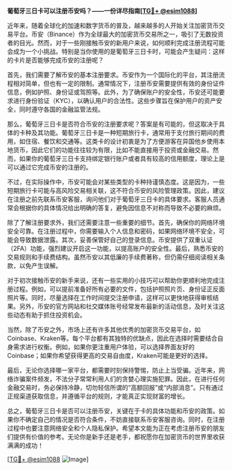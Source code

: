 **葡萄牙三日卡可以注册币安吗？——一份详尽指南[[TG💪+ @esim1088](https://t.me/s/esim1088)]**

近年来，随着全球化的加速和数字货币的普及，越来越多的人开始关注加密货币交易平台。币安（Binance）作为全球最大的加密货币交易所之一，吸引了无数投资者的目光。然而，对于一些刚接触币安的新用户来说，如何顺利完成注册流程可能会成为一个小挑战。特别是当你使用的是葡萄牙三日卡时，可能会产生疑问：这样的卡片是否能够完成币安的注册呢？

首先，我们需要了解币安的基本注册要求。币安作为一个国际化的平台，其注册流程相对简单，但也有一定的限制。通常情况下，注册币安需要提供有效的身份证件信息，例如护照、身份证或驾照等。此外，为了确保账户的安全性，币安还可能要求进行身份验证（KYC），以确认用户的合法性。这些步骤旨在保护用户的资产安全，同时遵守各国的金融监管法规。

那么，葡萄牙三日卡是否符合币安的注册要求呢？答案是有可能的，但这取决于具体的卡种及其功能。葡萄牙三日卡是一种短期旅行卡，通常用于支付旅行期间的费用，如住宿、餐饮和交通等。这类卡的设计初衷是为了方便游客在异国他乡使用本地货币，因此它们的功能往往较为有限，比如不能直接用于投资或金融交易。然而，如果你的葡萄牙三日卡支持绑定银行账户或者具有较高的信用额度，理论上是可以通过它完成币安的注册的。

不过，在实际操作中，币安可能会对某些类型的卡种持谨慎态度。这是因为，一些短期旅行卡可能与高风险交易相关联，这不符合币安的风险管理政策。因此，建议在注册之前先联系币安客服，询问他们对于葡萄牙三日卡的具体要求。客服人员通常会根据你的具体情况给出明确的答复，避免因信息不对称而导致不必要的麻烦。

除了了解注册要求外，我们还需要注意一些重要的细节。首先，确保你的网络环境安全可靠。在注册过程中，你需要输入个人信息和密码，如果网络环境不安全，可能会导致数据泄露。其次，妥善保管好自己的登录信息。币安提供了双重认证（2FA）功能，强烈建议开启这一功能，以提高账户的安全性。最后，熟悉币安的交易规则和手续费结构。虽然币安以其低廉的手续费著称，但仍需仔细阅读相关条款，以免产生误解。

对于初次接触币安的新手来说，还有一些实用的小技巧可以帮助你更顺利地完成注册过程。例如，可以提前准备好所有必要的文件，包括护照照片页、身份证正反面照片等。同时，尽量选择在工作时间提交注册申请，这样可以更快地获得审核结果。另外，币安的官方网站和社交媒体账号经常发布最新的活动信息，及时关注这些动态有助于抓住投资机会。

当然，除了币安之外，市场上还有许多其他优秀的加密货币交易平台，如Coinbase、Kraken等。每个平台都有其独特的优缺点，因此在选择时需要结合自身需求进行权衡。例如，如果你更注重用户体验，可以选择界面友好的Coinbase；如果你希望获得更高的交易自由度，Kraken可能是更好的选择。

最后，无论你选择哪一家平台，都需要时刻保持警惕，防止上当受骗。近年来，网络诈骗案件频发，不法分子常常利用人们的贪婪心理实施犯罪。因此，在进行任何金融交易时，务必保持冷静，切勿轻信所谓的“高额回报”或“内部消息”。只有通过正规渠道获取信息，并遵循平台的规则，才能真正实现财富的增长。

总之，葡萄牙三日卡是否可以注册币安，关键在于卡的具体功能和币安的政策。如果你不确定自己的情况是否符合条件，不妨直接联系币安客服咨询。同时，在注册过程中也要注意网络安全和个人隐私保护。希望本文能为正在考虑注册币安的朋友们提供有价值的参考。无论你是新手还是老手，都祝愿你在加密货币的世界里收获满满的成功！

[[TG💪+ @esim1088](https://t.me/s/esim1088) ![Image](https://i.postimg.cc/4NQfJmqS/Snipaste-2025-05-13-00-14-12.png)]